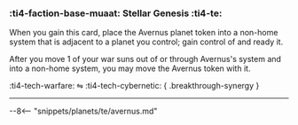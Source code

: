 ### :ti4-faction-base-muaat: **Stellar Genesis** :ti4-te:

When you gain this card, place the Avernus planet token into a non-home system that is adjacent to a planet you control; gain control of and ready it.

After you move 1 of your war suns out of or through Avernus's system and into a non-home system, you may move the Avernus token with it.

:ti4-tech-warfare: ⇋ :ti4-tech-cybernetic:
{ .breakthrough-synergy }

---

--8<-- "snippets/planets/te/avernus.md"
